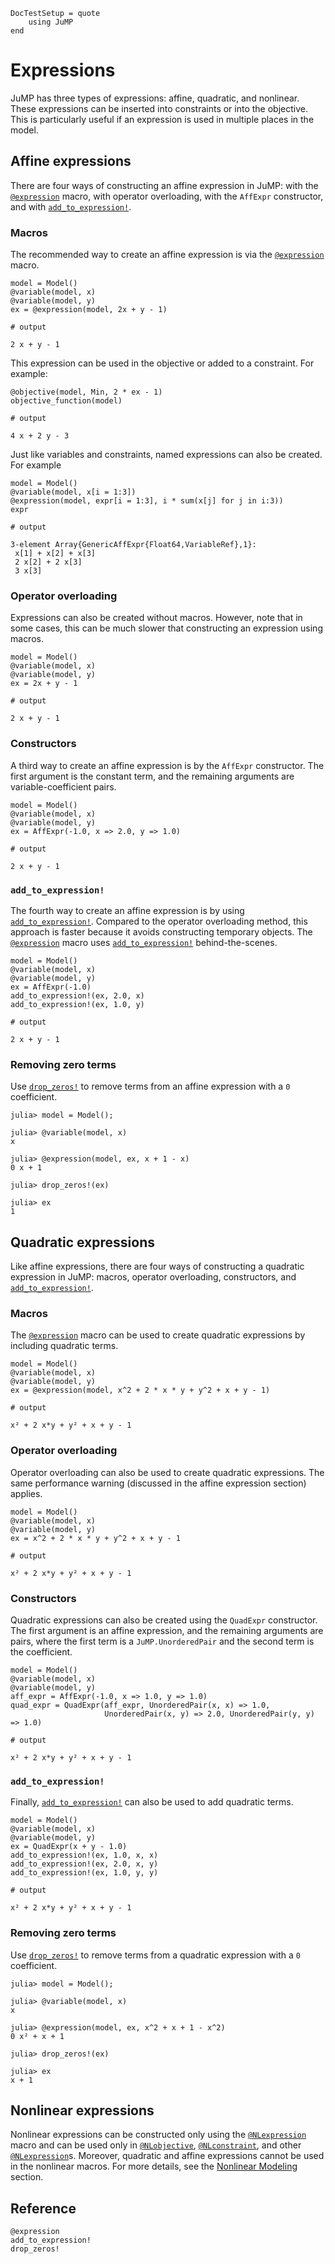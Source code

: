 ```@meta
DocTestSetup = quote
    using JuMP
end
```

# Expressions

JuMP has three types of expressions: affine, quadratic, and nonlinear. These
expressions can be inserted into constraints or into the objective. This is
particularly useful if an expression is used in multiple places in the model.

## Affine expressions

There are four ways of constructing an affine expression in JuMP: with the
[`@expression`](@ref) macro, with operator overloading, with the `AffExpr`
constructor, and with [`add_to_expression!`](@ref).

### Macros

The recommended way to create an affine expression is via the
[`@expression`](@ref) macro.

```jldoctest affine_macro
model = Model()
@variable(model, x)
@variable(model, y)
ex = @expression(model, 2x + y - 1)

# output

2 x + y - 1
```

This expression can be used in the objective or added to a constraint. For
example:
```jldoctest affine_macro
@objective(model, Min, 2 * ex - 1)
objective_function(model)

# output

4 x + 2 y - 3
```

Just like variables and constraints, named expressions can also be created. For
example
```jldoctest
model = Model()
@variable(model, x[i = 1:3])
@expression(model, expr[i = 1:3], i * sum(x[j] for j in i:3))
expr

# output

3-element Array{GenericAffExpr{Float64,VariableRef},1}:
 x[1] + x[2] + x[3]
 2 x[2] + 2 x[3]
 3 x[3]
```

### Operator overloading

Expressions can also be created without macros. However, note that in some
cases, this can be much slower that constructing an expression using macros.

```jldoctest
model = Model()
@variable(model, x)
@variable(model, y)
ex = 2x + y - 1

# output

2 x + y - 1
```

### Constructors

A third way to create an affine expression is by the `AffExpr` constructor. The
first argument is the constant term, and the remaining arguments are
variable-coefficient pairs.

```jldoctest
model = Model()
@variable(model, x)
@variable(model, y)
ex = AffExpr(-1.0, x => 2.0, y => 1.0)

# output

2 x + y - 1
```

### `add_to_expression!`

The fourth way to create an affine expression is by using
[`add_to_expression!`](@ref). Compared to the operator overloading method,
this approach is faster because it avoids constructing temporary objects.
The [`@expression`](@ref) macro uses [`add_to_expression!`](@ref)
behind-the-scenes.
```jldoctest
model = Model()
@variable(model, x)
@variable(model, y)
ex = AffExpr(-1.0)
add_to_expression!(ex, 2.0, x)
add_to_expression!(ex, 1.0, y)

# output

2 x + y - 1
```

### Removing zero terms

Use [`drop_zeros!`](@ref) to remove terms from an affine expression with a `0`
coefficient.

```jldoctest
julia> model = Model();

julia> @variable(model, x)
x

julia> @expression(model, ex, x + 1 - x)
0 x + 1

julia> drop_zeros!(ex)

julia> ex
1
```

## Quadratic expressions

Like affine expressions, there are four ways of constructing a quadratic
expression in JuMP: macros, operator overloading, constructors, and
[`add_to_expression!`](@ref).

### Macros

The [`@expression`](@ref) macro can be used to create quadratic expressions by
including quadratic terms.

```jldoctest
model = Model()
@variable(model, x)
@variable(model, y)
ex = @expression(model, x^2 + 2 * x * y + y^2 + x + y - 1)

# output

x² + 2 x*y + y² + x + y - 1
```

### Operator overloading

Operator overloading can also be used to create quadratic expressions. The same
performance warning (discussed in the affine expression section) applies.

```jldoctest
model = Model()
@variable(model, x)
@variable(model, y)
ex = x^2 + 2 * x * y + y^2 + x + y - 1

# output

x² + 2 x*y + y² + x + y - 1
```

### Constructors

Quadratic expressions can also be created using the `QuadExpr` constructor. The
first argument is an affine expression, and the remaining arguments are pairs,
where the first term is a `JuMP.UnorderedPair` and the second term is the
coefficient.

```jldoctest
model = Model()
@variable(model, x)
@variable(model, y)
aff_expr = AffExpr(-1.0, x => 1.0, y => 1.0)
quad_expr = QuadExpr(aff_expr, UnorderedPair(x, x) => 1.0,
                     UnorderedPair(x, y) => 2.0, UnorderedPair(y, y) => 1.0)

# output

x² + 2 x*y + y² + x + y - 1
```

### `add_to_expression!`

Finally, [`add_to_expression!`](@ref) can also be used to add quadratic terms.

```jldoctest
model = Model()
@variable(model, x)
@variable(model, y)
ex = QuadExpr(x + y - 1.0)
add_to_expression!(ex, 1.0, x, x)
add_to_expression!(ex, 2.0, x, y)
add_to_expression!(ex, 1.0, y, y)

# output

x² + 2 x*y + y² + x + y - 1
```

### Removing zero terms

Use [`drop_zeros!`](@ref) to remove terms from a quadratic expression with a `0`
coefficient.

```jldoctest
julia> model = Model();

julia> @variable(model, x)
x

julia> @expression(model, ex, x^2 + x + 1 - x^2)
0 x² + x + 1

julia> drop_zeros!(ex)

julia> ex
x + 1
```

## Nonlinear expressions

Nonlinear expressions can be constructed only using the [`@NLexpression`](@ref)
macro and can be used only in [`@NLobjective`](@ref), [`@NLconstraint`](@ref),
and other [`@NLexpression`](@ref)s. Moreover, quadratic and affine expressions
cannot be used in the nonlinear macros. For more details, see the [Nonlinear
Modeling](@ref) section.

## Reference

```@docs
@expression
add_to_expression!
drop_zeros!
```
